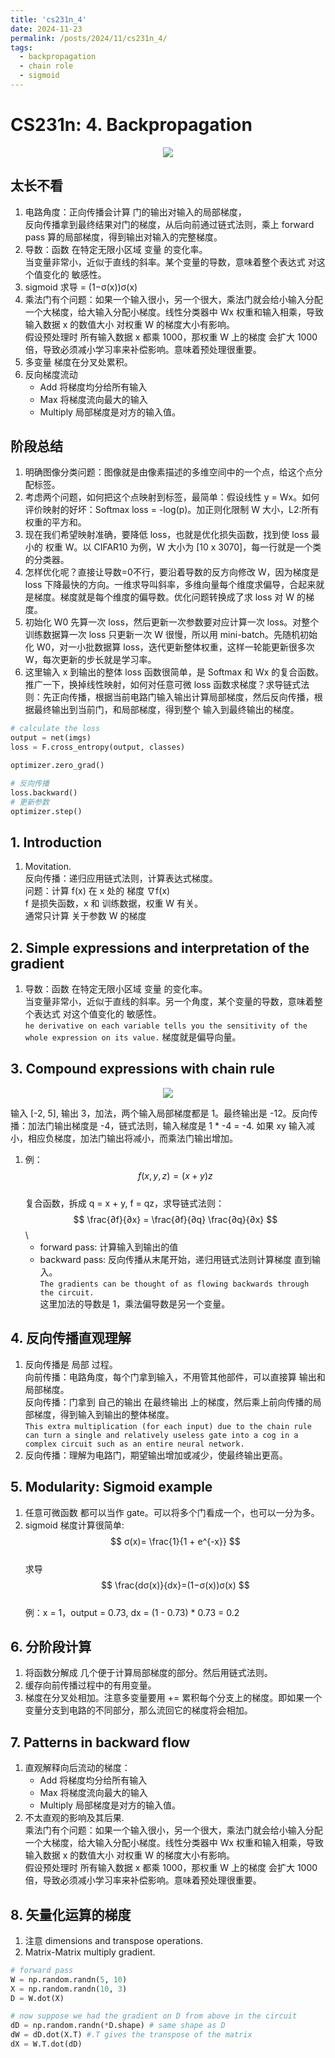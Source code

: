 ```yaml
---
title: 'cs231n_4'
date: 2024-11-23
permalink: /posts/2024/11/cs231n_4/
tags:
  - backpropagation
  - chain role
  - sigmoid
---
```


# CS231n: 4. Backpropagation

<div style="text-align: center;">
  <img src="/images/backward.png" style="width: auto; height: auto;">
</div>

## 太长不看
1. 电路角度：正向传播会计算 门的输出对输入的局部梯度，\
   反向传播拿到最终结果对门的梯度，从后向前通过链式法则，乘上 forward pass 算的局部梯度，得到输出对输入的完整梯度。
2. 导数：函数 在特定无限小区域 变量 的变化率。 \
   当变量非常小，近似于直线的斜率。某个变量的导数，意味着整个表达式 对这个值变化的 敏感性。
3. sigmoid 求导 = (1−σ(x))σ(x)
4. 乘法门有个问题：如果一个输入很小，另一个很大，乘法门就会给小输入分配一个大梯度，给大输入分配小梯度。线性分类器中 Wx 权重和输入相乘，导致输入数据 x 的数值大小 对权重 W 的梯度大小有影响。 \
   假设预处理时 所有输入数据 x 都乘 1000，那权重 W 上的梯度 会扩大 1000 倍，导致必须减小学习率来补偿影响。意味着预处理很重要。
5. 多变量 梯度在分叉处累积。
6. 反向梯度流动
   - Add 将梯度均分给所有输入
   - Max 将梯度流向最大的输入
   - Multiply 局部梯度是对方的输入值。

## 阶段总结
1. 明确图像分类问题：图像就是由像素描述的多维空间中的一个点，给这个点分配标签。
2. 考虑两个问题，如何把这个点映射到标签，最简单：假设线性 y = Wx。如何评价映射的好坏：Softmax loss = -log(p)。加正则化限制 W 大小，L2:所有权重的平方和。
3. 现在我们希望映射准确，要降低 loss，也就是优化损失函数，找到使 loss 最小的 权重 W。以 CIFAR10 为例，W 大小为 [10 x 3070]，每一行就是一个类的分类器。
4. 怎样优化呢？直接让导数=0不行，要沿着导数的反方向修改 W，因为梯度是 loss 下降最快的方向。一维求导叫斜率，多维向量每个维度求偏导，合起来就是梯度。梯度就是每个维度的偏导数。优化问题转换成了求 loss 对 W 的梯度。
5. 初始化 W0 先算一次 loss，然后更新一次参数要对应计算一次 loss。对整个训练数据算一次 loss 只更新一次 W 很慢，所以用 mini-batch。先随机初始化 W0，对一小批数据算 loss，迭代更新整体权重，这样一轮能更新很多次 W，每次更新的步长就是学习率。
6. 这里输入 x 到输出的整体 loss 函数很简单，是 Softmax 和 Wx 的复合函数。推广一下，换掉线性映射，如何对任意可微 loss 函数求梯度？求导链式法则：先正向传播，根据当前电路门输入输出计算局部梯度，然后反向传播，根据最终输出到当前门，和局部梯度，得到整个 输入到最终输出的梯度。

``` python
# calculate the loss
output = net(imgs)
loss = F.cross_entropy(output, classes)

optimizer.zero_grad()

# 反向传播
loss.backward()
# 更新参数
optimizer.step()
```

## 1. Introduction
1. Movitation. \
   反向传播：递归应用链式法则，计算表达式梯度。 \
   问题：计算 f(x) 在 x 处的 梯度 ∇f(x) \
   f 是损失函数，x 和 训练数据，权重 W 有关。 \
   通常只计算 关于参数 W 的梯度

## 2. Simple expressions and interpretation of the gradient
1. 导数：函数 在特定无限小区域 变量 的变化率。 \
   当变量非常小，近似于直线的斜率。另一个角度，某个变量的导数，意味着整个表达式 对这个值变化的 敏感性。\
   `he derivative on each variable tells you the sensitivity of the whole expression on its value.`
   梯度就是偏导向量。

## 3. Compound expressions with chain rule

<div style="text-align: center;">
  <img src="/images/chain.png" style="width: auto; height: auto;">
</div>

输入 [-2, 5], 输出 3，加法，两个输入局部梯度都是 1。最终输出是 -12。反向传播：加法门输出梯度是 -4，链式法则，输入梯度是 1 * -4 = -4. 如果 xy 输入减小，相应负梯度，加法门输出将减小，而乘法门输出增加。

1. 例：$$ f(x,y,z) = (x+y)z $$ \
   复合函数，拆成 q = x + y, f = qz，求导链式法则： \
   $$ \frac{∂f}{∂x} = \frac{∂f}{∂q} \frac{∂q}{∂x} $$ \
   - forward pass: 计算输入到输出的值
   - backward pass: 反向传播从末尾开始，递归用链式法则计算梯度 直到输入。 \
   `The gradients can be thought of as flowing backwards through the circuit.` \
   这里加法的导数是 1，乘法偏导数是另一个变量。

## 4. 反向传播直观理解
1. 反向传播是 局部 过程。 \
   向前传播：电路角度，每个门拿到输入，不用管其他部件，可以直接算 输出和局部梯度。\
   反向传播：门拿到 自己的输出 在最终输出 上的梯度，然后乘上前向传播的局部梯度，得到输入到输出的整体梯度。 \
   `This extra multiplication (for each input) due to the chain rule can turn a single and relatively useless gate into a cog in a complex circuit such as an entire neural network.`
2. 反向传播：理解为电路门，期望输出增加或减少，使最终输出更高。

## 5. Modularity: Sigmoid example
1. 任意可微函数 都可以当作 gate。可以将多个门看成一个，也可以一分为多。
2. sigmoid 梯度计算很简单: \
   $$ σ(x)= \frac{1}{1 + e^{-x}} $$ \
   求导 \
   $$ \frac{dσ(x)}{dx}=(1−σ(x))σ(x) $$ \
   例：x = 1，output = 0.73, dx = (1 - 0.73) * 0.73 = 0.2

## 6. 分阶段计算
1. 将函数分解成 几个便于计算局部梯度的部分。然后用链式法则。
2. 缓存向前传播过程中的有用变量。
3. 梯度在分叉处相加。注意多变量要用 += 累积每个分支上的梯度。即如果一个变量分支到电路的不同部分，那么流回它的梯度将会相加。
   
## 7. Patterns in backward flow
1. 直观解释向后流动的梯度：
   - Add 将梯度均分给所有输入
   - Max 将梯度流向最大的输入
   - Multiply 局部梯度是对方的输入值。
2. 不太直观的影响及其后果. \
   乘法门有个问题：如果一个输入很小，另一个很大，乘法门就会给小输入分配一个大梯度，给大输入分配小梯度。线性分类器中 Wx 权重和输入相乘，导致输入数据 x 的数值大小 对权重 W 的梯度大小有影响。 \
   假设预处理时 所有输入数据 x 都乘 1000，那权重 W 上的梯度 会扩大 1000 倍，导致必须减小学习率来补偿影响。意味着预处理很重要。

## 8. 矢量化运算的梯度
1. 注意 dimensions and transpose operations.
2. Matrix-Matrix multiply gradient.

``` python
# forward pass
W = np.random.randn(5, 10)
X = np.random.randn(10, 3)
D = W.dot(X)

# now suppose we had the gradient on D from above in the circuit
dD = np.random.randn(*D.shape) # same shape as D
dW = dD.dot(X.T) #.T gives the transpose of the matrix
dX = W.T.dot(dD)
```


